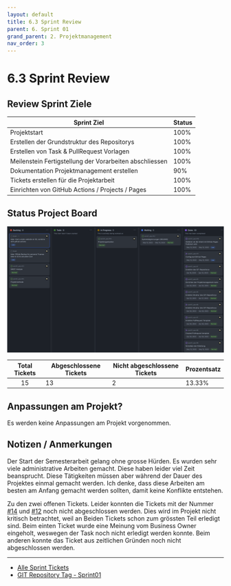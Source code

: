```yaml
---
layout: default
title: 6.3 Sprint Review
parent: 6. Sprint 01
grand_parent: 2. Projektmanagement
nav_order: 3
---
```


# 6.3 Sprint Review

## Review Sprint Ziele

| **Sprint Ziel**                                         | **Status** |
| ------------------------------------------------------- | ---------- |
| Projektstart                                            | 100%       |
| Erstellen der Grundstruktur des Repositorys             | 100%       |
| Erstellen von Task & PullRequest Vorlagen               | 100%       |
| Meilenstein Fertigstellung der Vorarbeiten abschliessen | 100%       |
| Dokumentation Projektmanagement erstellen               | 90%        |
| Tickets erstellen für die Projektarbeit                 | 100%       |
| Einrichten von GitHub Actions / Projects / Pages        | 100%       |

## Status Project Board

![2023_Projektplanung_Sprint01](../../../ressources/images/20230515_Projektplanung_Sprint01.png)

| **Total Tickets** | **Abgeschlossene Tickets** | **Nicht abgeschlossene Tickets** | **Prozentsatz** |
| :---------------: | -------------------------- | -------------------------------- | --------------- |
|        15         | 13                         | 2                                | 13.33%          |

## Anpassungen am Projekt?

Es werden keine Anpassungen am Projekt vorgenommen.

## Notizen / Anmerkungen

Der Start der Semesterarbeit gelang ohne grosse Hürden. Es wurden sehr viele administrative Arbeiten gemacht. Diese haben leider viel Zeit beansprucht. Diese Tätigkeiten müssen aber während der Dauer des Projektes einmal gemacht werden. Ich denke, dass diese Arbeiten am besten am Anfang gemacht werden sollten, damit keine Konflikte entstehen.

Zu den zwei offenen Tickets. Leider konnten die Tickets mit der Nummer [#14](https://github.com/Cloud-native-engineering/sem01_aws/issues/14) und [#12](https://github.com/Cloud-native-engineering/sem01_aws/issues/12) noch nicht abgeschlossen werden. Dies wird im Projekt nicht kritisch betrachtet, weil an Beiden Tickets schon zum grössten Teil erledigt sind. Beim einten Ticket wurde eine Meinung vom Business Owner eingeholt, weswegen der Task noch nicht erledigt werden konnte. Beim anderen konnte das Ticket aus zeitlichen Gründen noch nicht abgeschlossen werden.

---

- [Alle Sprint Tickets](https://github.com/orgs/Cloud-native-engineering/projects/3/views/1?filterQuery=sprint%3A%22Sprint+1%22)
- [GIT Repository Tag - Sprint01](https://github.com/Cloud-native-engineering/sem01_aws/releases/tag/sprint-01)
